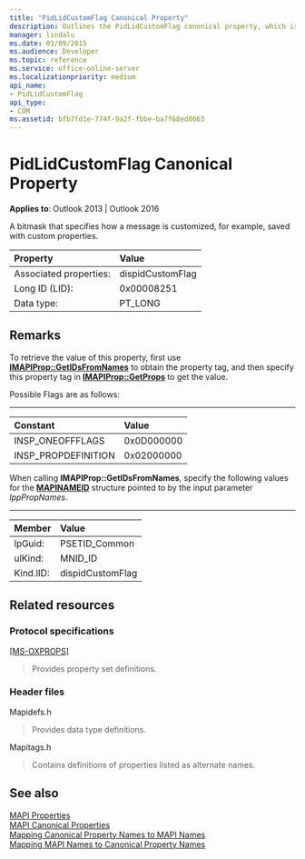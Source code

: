 ```yaml
---
title: "PidLidCustomFlag Canonical Property"
description: Outlines the PidLidCustomFlag canonical property, which is a bitmask that specifies how a message is customized, for example, saved with custom properties.
manager: lindalu
ms.date: 03/09/2015
ms.audience: Developer
ms.topic: reference
ms.service: office-online-server
ms.localizationpriority: medium
api_name:
- PidLidCustomFlag
api_type:
- COM
ms.assetid: bfb7fd1e-774f-9a2f-fbbe-ba7f68ed8663
---
```


# PidLidCustomFlag Canonical Property

**Applies to**: Outlook 2013 | Outlook 2016
  
A bitmask that specifies how a message is customized, for example, saved with custom properties.

|Property|Value|
|:-----|:-----|
|Associated properties:  <br/> |dispidCustomFlag  <br/> |
|Long ID (LID):  <br/> |0x00008251  <br/> |
|Data type:  <br/> |PT_LONG  <br/> |

## Remarks

To retrieve the value of this property, first use **[IMAPIProp::GetIDsFromNames](imapiprop-getidsfromnames.md)** to obtain the property tag, and then specify this property tag in **[IMAPIProp::GetProps](imapiprop-getprops.md)** to get the value.
  
Possible Flags are as follows:
  
****

|**Constant**|**Value**|
|:-----|:-----|
|INSP_ONEOFFFLAGS  <br/> |0x0D000000  <br/> |
|INSP_PROPDEFINITION  <br/> |0x02000000  <br/> |

When calling **IMAPIProp::GetIDsFromNames**, specify the following values for the **[MAPINAMEID](mapinameid.md)** structure pointed to by the input parameter *lppPropNames*.
  
****

|**Member**|**Value**|
|:-----|:-----|
|lpGuid:  <br/> |PSETID_Common  <br/> |
|ulKind:  <br/> |MNID_ID  <br/> |
|Kind.lID:  <br/> |dispidCustomFlag  <br/> |

## Related resources

### Protocol specifications

[[MS-OXPROPS]](https://msdn.microsoft.com/library/f6ab1613-aefe-447d-a49c-18217230b148%28Office.15%29.aspx)
  
> Provides property set definitions.

### Header files

Mapidefs.h
  
> Provides data type definitions.

Mapitags.h
  
> Contains definitions of properties listed as alternate names.

## See also

[MAPI Properties](mapi-properties.md)  
[MAPI Canonical Properties](mapi-canonical-properties.md)  
[Mapping Canonical Property Names to MAPI Names](mapping-canonical-property-names-to-mapi-names.md)  
[Mapping MAPI Names to Canonical Property Names](mapping-mapi-names-to-canonical-property-names.md)
